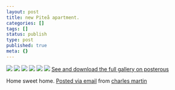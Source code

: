 ```yaml
---
layout: post
title: new Piteå apartment.
categories: []
tags: []
status: publish
type: post
published: true
meta: {}
---
```




[![](http://posterous.com/getfile/files.posterous.com/charlesmartin/QvNk1nWf86melUZdHczUTTzgoTstLLbMYvt9hXXb1EPijrjflHeLUL3OUjq2/IMG_5049.jpeg.scaled.500.jpg)](http://posterous.com/getfile/files.posterous.com/charlesmartin/HzVwHTjP7QIBzzQPZjS5oNOhyRJIZRPb9KvfgBz6eaiBsyXCt7VceFNxA334/IMG_5049.jpeg.scaled.1000.jpg) 
[![](http://posterous.com/getfile/files.posterous.com/charlesmartin/RSMWZvnnvzf1KhXOrCMNlHoRCzVJU7G9HMg76kFvT9DBYQxXrNTmI3hgzhe5/IMG_5051.jpeg.scaled.500.jpg)](http://posterous.com/getfile/files.posterous.com/charlesmartin/elOBjtuvpvwk77G10q0aglYxN7CZ0VoAEzTjwv9A8fi6Z4ss389amY4H7i5y/IMG_5051.jpeg.scaled.1000.jpg) 
[![](http://posterous.com/getfile/files.posterous.com/charlesmartin/GK7VcGk493PI9we2is6DYZiIpaTssFWaq01IPEWfhHQpCxtFd7dZsMkJMp8A/IMG_5052.jpeg.scaled.500.jpg)](http://posterous.com/getfile/files.posterous.com/charlesmartin/jHoqQTSvpwJqKVHWfBW75IWn5rBlb8o0XaOZQmFev1PWPFJ0THiUBlM7C5tW/IMG_5052.jpeg.scaled.1000.jpg) 
[![](http://posterous.com/getfile/files.posterous.com/charlesmartin/Bdph5CpZGqyaayCj83U61K7NVtA73RglxUagw1mqSCCLdwpvQLHmxWKijnPG/IMG_5053.jpeg.scaled.500.jpg)](http://posterous.com/getfile/files.posterous.com/charlesmartin/kh4XwAjn127XoOXEOU7df5g1CWlLRUy4A5rRs3171H7QnjltMoWWI7GHLcQe/IMG_5053.jpeg.scaled.1000.jpg) 
[![](http://posterous.com/getfile/files.posterous.com/charlesmartin/uJpJ820Jyy785NHamrgmKU9xpYPBTW92JIsz4Q4uqtrpI4xJGZCWXw0Duz3r/IMG_5055.jpeg.scaled.500.jpg)](http://posterous.com/getfile/files.posterous.com/charlesmartin/yUFKAzr0FHrgP3FoYxEdkgWjqneiwJLlYMSQeCSGHdpdSZKXWfeAqzKuhzwY/IMG_5055.jpeg.scaled.1000.jpg) 
[![](http://posterous.com/getfile/files.posterous.com/charlesmartin/RW3ZvTz0xCXEC471ENxUgSIeFSjxcglqRpqpKEJ080wTHUCcM0dsd8SA45bB/IMG_5056.jpeg.scaled.500.jpg)](http://posterous.com/getfile/files.posterous.com/charlesmartin/BXEEOc6xdNh5GpUOX3EU7PJgT7KXoxDYMmGshw6uFeUSbGyHGvUuAvmV9GlH/IMG_5056.jpeg.scaled.1000.jpg) 
[See and download the full gallery on posterous](http://charlesmartin.posterous.com/new-pitea-apartment)

Home sweet home. 
[Posted via email](http://posterous.com)  from 
[charles martin](http://charlesmartin.posterous.com/new-pitea-apartment)

